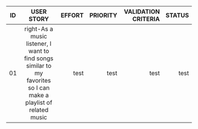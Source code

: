 
| ID            | USER STORY            | EFFORT  | PRIORITY | VALIDATION CRITERIA | STATUS|
| ------------- |:---------------------:| -------:|---------:|--------------------:|------:|
| 01     | right-As a music listener, I want to find songs similar to my favorites so I can make a playlist of related music         | test   |     test     |      test               |    test   |

